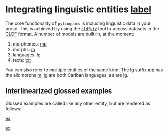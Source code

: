 # Integrating linguistic entities [label](sec:linguistics)

The core functionality of `pylingdocs` is including linguistic data in your prose.
This is achieved by using the [`cldfviz`](https://github.com/cldf/cldfviz/) tool to access datasets in the [CLDF](https://cldf.clld.org/) format.
A number of models are built-in, at the moment:

1. morphemes: [mp](tri-se)
2. morphs: [m](tri-se-2)
3. languages: [lg](tri)
4. texts: [txt](ikp-ekiri)

You can also refer to multiple entities of the same kind:
The [lg](tri) suffix [mp](tri-se) has the allomorphs [m](tri-se-1,tri-se-2,tri-se-3).
[lg](apa,tri) are both Cariban languages, as are [lg](pem,ikp,uxc).

## Interlinearized glossed examples

Glossed examples are called like any other entity, but are rendered as follows:

[ex](ekiri-1)

[ex](ekiri-2,ekiri-3)
